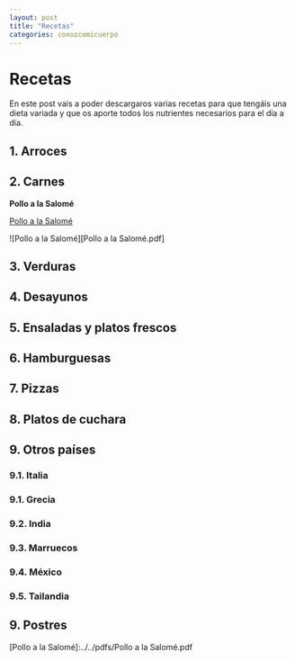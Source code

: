 ```yaml
---
layout: post
title: "Recetas"
categories: conozcomicuerpo
---
```


# Recetas

En este post vais a poder descargaros varias recetas para que tengáis una dieta variada y que os aporte todos los nutrientes necesarios para el día a día.

## 1. Arroces

## 2. Carnes

**Pollo a la Salomé**

[Pollo a la Salomé](https://danieledufis.github.io/pdfs/Pollo%20a%20la%20Salome%CC%81.pdf)

![Pollo a la Salomé][Pollo a la Salomé.pdf]


## 3. Verduras

## 4. Desayunos

## 5. Ensaladas y platos frescos

## 6. Hamburguesas

## 7. Pizzas

## 8. Platos de cuchara

## 9. Otros países

###  9.1. Italia

###  9.1. Grecia

###  9.2. India

###  9.3. Marruecos

###  9.4. México

###  9.5. Tailandia

## 9. Postres







[Pollo a la Salomé]:../../pdfs/Pollo a la Salomé.pdf
